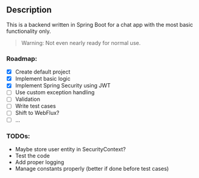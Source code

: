 ## Description
This is a backend written in Spring Boot for a chat app with the most basic functionality only.
> Warning: Not even nearly ready for normal use.

### Roadmap:
- [x] Create default project
- [x] Implement basic logic
- [x] Implement Spring Security using JWT
- [ ] Use custom exception handling
- [ ] Validation
- [ ] Write test cases
- [ ] Shift to WebFlux?
- [ ] ...

### TODOs:
- Maybe store user entity in SecurityContext?
- Test the code
- Add proper logging
- Manage constants properly (better if done before test cases)